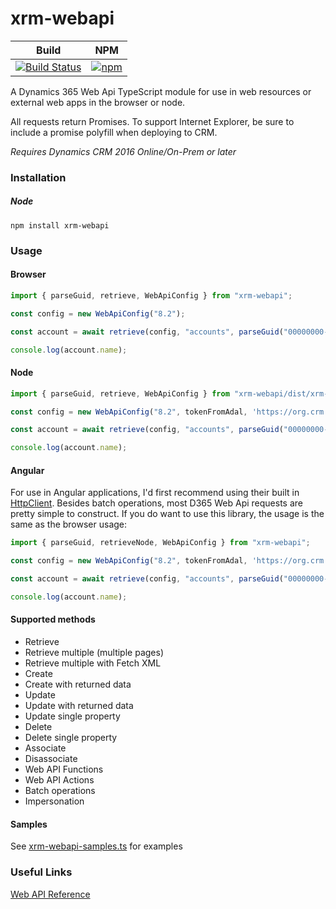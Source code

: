 # xrm-webapi
|Build|NPM|
|-----|---|
|[![Build Status](https://derekfinlinson.visualstudio.com/GitHub/_apis/build/status/derekfinlinson.xrm-webapi)](https://derekfinlinson.visualstudio.com/GitHub/_build/latest?definitionId=2)|[![npm](https://img.shields.io/npm/v/xrm-webapi.svg?style=flat-square)](https://www.npmjs.com/package/xrm-webapi)|

A Dynamics 365 Web Api TypeScript module for use in web resources or external web apps in the browser or node.

All requests return Promises. To support Internet Explorer, be sure to include a promise polyfill when deploying to CRM.

*Requires Dynamics CRM 2016 Online/On-Prem or later*

### Installation

##### Node

```
npm install xrm-webapi
```
### Usage

#### Browser
```typescript
import { parseGuid, retrieve, WebApiConfig } from "xrm-webapi";

const config = new WebApiConfig("8.2");

const account = await retrieve(config, "accounts", parseGuid("00000000-0000-0000-0000-000000000000"), "$select=name");

console.log(account.name);
```

#### Node
```typescript
import { parseGuid, retrieve, WebApiConfig } from "xrm-webapi/dist/xrm-webapi-node";

const config = new WebApiConfig("8.2", tokenFromAdal, 'https://org.crm.dynamics.com');

const account = await retrieve(config, "accounts", parseGuid("00000000-0000-0000-0000-000000000000"), "$select=name");

console.log(account.name);
```

#### Angular

For use in Angular applications, I'd first recommend using their built in [HttpClient](https://angular.io/guide/http). Besides batch operations, most D365 Web Api requests are
pretty simple to construct. If you do want to use this library, the usage is the same as the browser usage:

```typescript
import { parseGuid, retrieveNode, WebApiConfig } from "xrm-webapi";

const config = new WebApiConfig("8.2", tokenFromAdal, 'https://org.crm.dynamics.com');

const account = await retrieve(config, "accounts", parseGuid("00000000-0000-0000-0000-000000000000"), "$select=name");

console.log(account.name);
```

#### Supported methods
* Retrieve
* Retrieve multiple (multiple pages)
* Retrieve multiple with Fetch XML
* Create
* Create with returned data
* Update
* Update with returned data
* Update single property
* Delete
* Delete single property
* Associate
* Disassociate
* Web API Functions
* Web API Actions
* Batch operations
* Impersonation

#### Samples
See [xrm-webapi-samples.ts](samples/xrm-webapi-samples.ts) for examples

### Useful Links

[Web API Reference](https://docs.microsoft.com/en-us/dynamics365/customer-engagement/developer/webapi/perform-operations-web-api)
